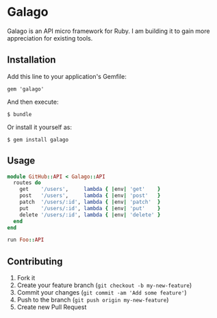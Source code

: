 # Galago

Galago is an API micro framework for Ruby.
I am building it to gain more appreciation for existing tools.

## Installation

Add this line to your application's Gemfile:

    gem 'galago'

And then execute:

    $ bundle

Or install it yourself as:

    $ gem install galago

## Usage

```ruby
module GitHub::API < Galago::API
  routes do
    get    '/users',     lambda { |env| 'get'    }
    post   '/users',     lambda { |env| 'post'   }
    patch  '/users/:id', lambda { |env| 'patch'  }
    put    '/users/:id', lambda { |env| 'put'    }
    delete '/users/:id', lambda { |env| 'delete' }
  end
end

run Foo::API
```

## Contributing

1. Fork it
2. Create your feature branch (`git checkout -b my-new-feature`)
3. Commit your changes (`git commit -am 'Add some feature'`)
4. Push to the branch (`git push origin my-new-feature`)
5. Create new Pull Request

